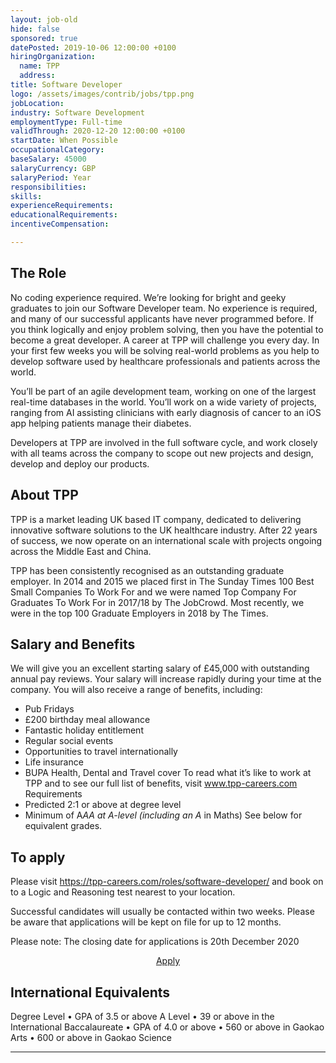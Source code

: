 ```yaml
---
layout: job-old
hide: false
sponsored: true
datePosted: 2019-10-06 12:00:00 +0100
hiringOrganization:
  name: TPP
  address: 
title: Software Developer
logo: /assets/images/contrib/jobs/tpp.png
jobLocation: 
industry: Software Development
employmentType: Full-time
validThrough: 2020-12-20 12:00:00 +0100
startDate: When Possible
occupationalCategory:
baseSalary: 45000
salaryCurrency: GBP
salaryPeriod: Year
responsibilities:
skills:
experienceRequirements:
educationalRequirements:
incentiveCompensation:

---
```

## The Role
No coding experience required.
We’re looking for bright and geeky graduates to join our Software Developer team. No experience
is required, and many of our successful applicants have never programmed before. If you think
logically and enjoy problem solving, then you have the potential to become a great developer.
A career at TPP will challenge you every day. In your first few weeks you will be solving real-world
problems as you help to develop software used by healthcare professionals and patients across the
world.

You’ll be part of an agile development team, working on one of the largest real-time databases in
the world. You’ll work on a wide variety of projects, ranging from AI assisting clinicians with early
diagnosis of cancer to an iOS app helping patients manage their diabetes.

Developers at TPP are involved in the full software cycle, and work closely with all teams across
the company to scope out new projects and design, develop and deploy our products.
## About TPP

TPP is a market leading UK based IT company, dedicated to delivering innovative software solutions
to the UK healthcare industry. After 22 years of success, we now operate on an international scale
with projects ongoing across the Middle East and China.

TPP has been consistently recognised as an outstanding graduate employer. In 2014 and 2015 we
placed first in The Sunday Times 100 Best Small Companies To Work For and we were named Top
Company For Graduates To Work For in 2017/18 by The JobCrowd. Most recently, we were in the
top 100 Graduate Employers in 2018 by The Times.
## Salary and Benefits
We will give you an excellent starting salary of £45,000 with outstanding annual pay reviews. Your
salary will increase rapidly during your time at the company.
You will also receive a range of benefits, including:
- Pub Fridays
- £200 birthday meal allowance
- Fantastic holiday entitlement
- Regular social events
- Opportunities to travel internationally
- Life insurance
- BUPA Health, Dental and Travel cover
To read what it’s like to work at TPP and to see our full list of benefits, visit www.tpp-careers.com
Requirements
- Predicted 2:1 or above at degree level
- Minimum of A*AA at A-level (including an A* in Maths)
See below for equivalent grades.
## To apply
Please visit https://tpp-careers.com/roles/software-developer/ and book on to a Logic
and Reasoning test nearest to your location.

Successful candidates will usually be contacted within two weeks. Please be aware that
applications will be kept on file for up to 12 months.

Please note: The closing date for applications is 20th December 2020
<div class="to-apply" style="text-align: center">
  <a class="btn btn--dark" style="margin: 20px" href="https://tpp-careers.com/roles/technical-operations/">
    Apply
  </a>
</div>

## International Equivalents
Degree Level
• GPA of 3.5 or above
A Level
• 39 or above in the International Baccalaureate
• GPA of 4.0 or above
• 560 or above in Gaokao Arts
• 600 or above in Gaokao Science

---
